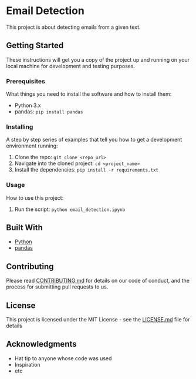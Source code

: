 # Email Detection

This project is about detecting emails from a given text.

## Getting Started

These instructions will get you a copy of the project up and running on your local machine for development and testing purposes.

### Prerequisites

What things you need to install the software and how to install them:

- Python 3.x
- pandas: `pip install pandas`

### Installing

A step by step series of examples that tell you how to get a development environment running:

1. Clone the repo: `git clone <repo_url>`
2. Navigate into the cloned project: `cd <project_name>`
3. Install the dependencies: `pip install -r requirements.txt`

### Usage

How to use this project:

1. Run the script: `python email_detection.ipynb`

## Built With

- [Python](https://www.python.org/)
- [pandas](https://pandas.pydata.org/)

## Contributing

Please read [CONTRIBUTING.md](CONTRIBUTING.md) for details on our code of conduct, and the process for submitting pull requests to us.

## License

This project is licensed under the MIT License - see the [LICENSE.md](LICENSE.md) file for details

## Acknowledgments

- Hat tip to anyone whose code was used
- Inspiration
- etc

